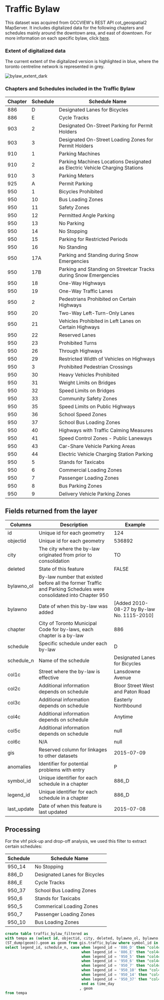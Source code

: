 # Traffic Bylaw 

This dataset was acquired from GCCVIEW's REST API cot_geospatial2 MapServer. It includes digitalized data for the following chapters and schedules mainly around the downtown area, and east of downtown. For more information on each specific bylaw, click [here](https://www.toronto.ca/legdocs/bylaws/lawmcode.htm#III).

### Extent of digitalized data

The current extent of the digitalized version is highlighted in blue, where the toronto centreline network is represented in grey.

![bylaw_extent_dark](https://user-images.githubusercontent.com/46324452/56687273-e6d60980-66a3-11e9-9ac6-fffa8deb55d7.PNG)


### Chapters and Schedules included in the Traffic Bylaw

| Chapter | Schedule | Schedule Name                                                                 |
|---------|----------|-------------------------------------------------------------------------------|
| 886     | D        | Designated Lanes for Bicycles                                                 |
| 886     | E        | Cycle Tracks                                                                  |
| 903     | 2        | Designated On-Street Parking for   Permit Holders                             |
| 903     | 3        | Designated On-Street Loading Zones for   Permit Holders                       |
| 910     | 1        | Parking Machines                                                              |
| 910     | 2        | Parking Machines Locations Designated   as Electric Vehicle Charging Stations |
| 910     | 3        | Parking Meters                                                                |
| 925     | A        | Permit Parking                                                                |
| 950     | 1        | Bicycles Prohibited                                                           |
| 950     | 10       | Bus Loading Zones                                                             |
| 950     | 11       | Safety Zones                                                                  |
| 950     | 12       | Permitted Angle Parking                                                       |
| 950     | 13       | No Parking                                                                    |
| 950     | 14       | No Stopping                                                                   |
| 950     | 15       | Parking for Restricted Periods                                                |
| 950     | 16       | No Standing                                                                   |
| 950     | 17A      | Parking and Standing during Snow   Emergencies                                |
| 950     | 17B      | Parking and Standing on Streetcar   Tracks during Snow Emergencies            |
| 950     | 18       | One-Way Highways                                                              |
| 950     | 19       | One-Way Traffic Lanes                                                         |
| 950     | 2        | Pedestrians Prohibited on Certain   Highways                                  |
| 950     | 20       | Two-Way Left-Turn-Only Lanes                                                  |
| 950     | 21       | Vehicles Prohibited in Left Lanes on   Certain Highways                       |
| 950     | 22       | Reserved Lanes                                                                |
| 950     | 23       | Prohibited Turns                                                              |
| 950     | 26       | Through Highways                                                              |
| 950     | 29       | Restricted Width of Vehicles on   Highways                                    |
| 950     | 3        | Prohibited Pedestrian Crossings                                               |
| 950     | 30       | Heavy Vehicles Prohibited                                                     |
| 950     | 31       | Weight Limits on Bridges                                                      |
| 950     | 32       | Speed Limits on Bridges                                                       |
| 950     | 33       | Community Safety Zones                                                        |
| 950     | 35       | Speed Limits on Public Highways                                               |
| 950     | 36       | School Speed Zones                                                            |
| 950     | 37       | School Bus Loading Zones                                                      |
| 950     | 40       | Highways with Traffic Calming Measures                                        |
| 950     | 41       | Speed Control Zones - Public Laneways                                         |
| 950     | 43       | Car-Share Vehicle Parking Areas                                               |
| 950     | 44       | Electric Vehicle Charging Station   Parking                                   |
| 950     | 5        | Stands for Taxicabs                                                           |
| 950     | 6        | Commercial Loading Zones                                                      |
| 950     | 7        | Passenger Loading Zones                                                       |
| 950     | 8        | Bus Parking Zones                                                             |
| 950     | 9        | Delivery Vehicle Parking Zones                                                |

## Fields returned from the layer

| Columns     | Description                                                            | Example                                    |
|-------------|------------------------------------------------------------------------|--------------------------------------------|
| id          | Unique id for each geometry                                            | 124                                        |
| objectid    | Unique id for each geometry                                            | 536892                                     |
| city        | The city where the by-law originated from prior to consolidation                                                      | TO                                         |
| deleted     | State of this feature                                                  | FALSE                                      |
| bylawno_ol  | By-law number that existed before all the former Traffic and Parking Schedules were consolidated into Chapter 950                                                      |                                            |
| bylawno     | Date of when this by-law was added                                     | [Added 2010-08-27 by By-law No. 1115-2010] |
| chapter     | City of Toronto Municipal Code for by-laws, each chapter is a   by-law | 886                                        |
| schedule    | Specific schedule under each by-law                                    | D                                          |
| schedule_n  | Name of the schedule                                                   | Designated Lanes for Bicycles              |
| col1c       | Street where the by-law is effective                                   | Lansdowne Avenue                           |
| col2c       | Additional information depends on schedule                             | Bloor Street West and Paton Road           |
| col3c       | Additional information depends on schedule                             | Easterly Northbound                        |
| col4c       | Additional information depends on schedule                             | Anytime                                    |
| col5c       | Additional information depends on schedule                             | null                                       |
| col6c       | N/A                                                                    | null                                       |
| gis         | Reserved column for linkages to other datasets                                                   | 2015-07-09                                 |
| anomalies   | Identifier for potential problems with entry                                                   | P                                          |
| symbol_id   | Unique identifier for each schedule in a chapter                       | 886_D                                      |
| legend_id   | Unique identifier for each schedule in a chapter                       | 886_D                                      |
| last_update | Date of when this feature is last updated                              | 2015-07-08                                 |


## Processing

For the vhf pick-up and drop-off analysis, we used this filter to extract certain schedules:

| Schedule | Schedule Name                 | 
|----------|-------------------------------|
| 950_14   | No Stopping                   |
| 886_D    | Designated Lanes for Bicycles | 
| 886_E    | Cycle Tracks                  | 
| 950_37   | School Bus Loading Zones      | 
| 950_6    | Stands for Taxicabs           | 
| 950_5    | Commerical Loading Zones      |
| 950_7    | Passenger Loading Zones       |
| 950_10   | Bus Loading Zones             |

```sql 
create table traffic_bylaw_filtered as 
with tempa as (select id, objectid, city, deleted, bylawno_ol, bylawno, chapter, schedule, schedule_n, col1c, col2c, col3c, col4c, col5c, col6c, gis, anomalies, symbol_id, legend_id, last_update, 
(ST_dump(geom)).geom as geom from gis.traffic_bylaw where symbol_id in ('886_D', '886_E', '950_10', '950_14', '950_37',  '950_5', '950_6', '950_7'))
select legend_id, schedule_n, case when legend_id = '886_D' then "col4c" 
								   when legend_id = '886_E' then "col4c"
								   when legend_id = '950_5' then "col4c"
						   		   when legend_id = '950_6' then "col4c"
								   when legend_id = '950_7' then "col4c"
								   when legend_id = '950_10' then "col4c"
								   when legend_id = '950_14' then "col4c"
								   when legend_id = '950_37' then "col4c"
								   end as time_day
								  , geom
from tempa
```
